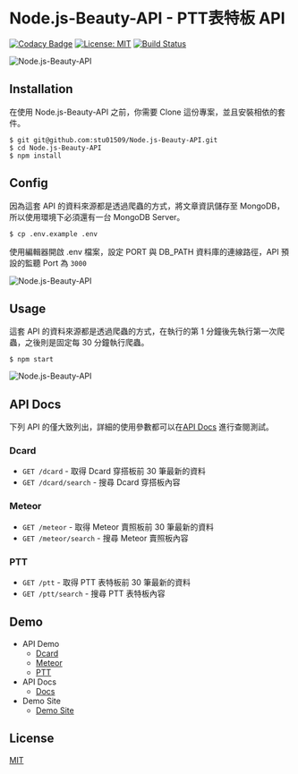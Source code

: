 # Node.js-Beauty-API - PTT表特板 API


[![Codacy Badge](https://api.codacy.com/project/badge/Grade/76470b0961b247d194648deda1ceb3b2)](https://app.codacy.com/app/stu01509/Node.js-Beauty-API?utm_source=github.com&utm_medium=referral&utm_content=stu01509/Node.js-Beauty-API&utm_campaign=Badge_Grade_Dashboard)
[![License: MIT](https://img.shields.io/badge/License-MIT-blue.svg)](https://opensource.org/licenses/MIT)
[![Build Status](https://travis-ci.org/stu01509/Node.js-Beauty-API.svg?branch=master)](https://travis-ci.org/stu01509/Node.js-Beauty-API)


![Node.js-Beauty-API](https://imgur.com/BGGBgD5.jpg)

## Installation
在使用 Node.js-Beauty-API 之前，你需要 Clone 這份專案，並且安裝相依的套件。

```shell
$ git git@github.com:stu01509/Node.js-Beauty-API.git
$ cd Node.js-Beauty-API
$ npm install
```

## Config
因為這套 API 的資料來源都是透過爬蟲的方式，將文章資訊儲存至 MongoDB，所以使用環境下必須還有一台 MongoDB Server。

```shell
$ cp .env.example .env
```

使用編輯器開啟 .env 檔案，設定 PORT 與 DB_PATH 資料庫的連線路徑，API 預設的監聽 Port 為 `3000`

![Node.js-Beauty-API](https://imgur.com/bbze2Cf.jpg)

## Usage
這套 API 的資料來源都是透過爬蟲的方式，在執行的第 1 分鐘後先執行第一次爬蟲，之後則是固定每 30 分鐘執行爬蟲。

```shell
$ npm start
```
![Node.js-Beauty-API](https://imgur.com/7d5wWJF.jpg)


## API Docs
下列 API 的僅大致列出，詳細的使用參數都可以在[API Docs](https://nodejs-beauty-api.azurewebsites.net/api-docs/) 進行查閱測試。


### Dcard

* `GET /dcard` - 取得 Dcard 穿搭板前 30 筆最新的資料
* `GET /dcard/search` - 搜尋 Dcard 穿搭板內容

### Meteor

* `GET /meteor` - 取得 Meteor 賣照板前 30 筆最新的資料
* `GET /meteor/search` - 搜尋 Meteor 賣照板內容

### PTT

* `GET /ptt` - 取得 PTT 表特板前 30 筆最新的資料
* `GET /ptt/search` - 搜尋 PTT 表特板內容

## Demo
* API Demo
    * [Dcard](https://nodejs-beauty-api.azurewebsites.net/dcard)
    * [Meteor](https://nodejs-beauty-api.azurewebsites.net/meteor)
    * [PTT](https://nodejs-beauty-api.azurewebsites.net/ptt)
* API Docs
    * [Docs](https://nodejs-beauty-api.azurewebsites.net/api-docs/)
* Demo Site
    * [Demo Site](https://beautybeauty.azurewebsites.net/)


## License
[MIT](LICENSE)
